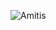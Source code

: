 ![Amitis](https://github.com/yuankong666/Ultimate-RAT-Collection/assets/128066597/14a33ce4-5566-4a54-9656-63abaf7a4864)

